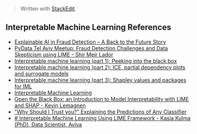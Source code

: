 > Written with [StackEdit](https://stackedit.io/).

## Interpretable Machine Learning References

- [Explainable AI in Fraud Detection – A Back to the Future Story](https://www.fico.com/blogs/analytics-optimization/explainable-ai-fraud-detection/)
- [PyData Tel Aviv Meetup: Fraud Detection Challenges and Data Skepticism using LIME - Shir Meir Lador](https://www.youtube.com/watch?v=HcaAKI1tVGM)
- [Interpretable machine learning (part 1): Peeking into the black box](https://www.youtube.com/watch?v=SeRahnbWTtM)
- [Interpretable machine learning (part 2): ICE, partial dependency plots and surrogate models](https://www.youtube.com/watch?v=SFcAfoTcCVA)
- [Interpretable machine learning (part 3): Shapley values and packages for IML](https://www.youtube.com/watch?v=OiJGxA64bJs)
- [Interpretable Machine Learning](https://www.youtube.com/watch?v=3uLegw5HhYk)
- [Open the Black Box: an Introduction to Model Interpretability with LIME and SHAP - Kevin Lemagnen](https://www.youtube.com/watch?v=C80SQe16Rao)
- ["Why Should I Trust you?" Explaining the Predictions of Any Classifier](https://www.youtube.com/watch?v=KP7-JtFMLo4)
- [# Interpretable Machine Learning Using LIME Framework - Kasia Kulma (PhD), Data Scientist, Aviva](https://www.youtube.com/watch?v=CY3t11vuuOM)
<!--stackedit_data:
eyJoaXN0b3J5IjpbOTQ5NjE4NzQwLDg2MDU3OTIyM119
-->